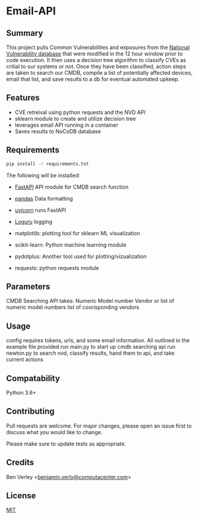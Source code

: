 # Email-API
## Summary
This project pulls Common Vulnerabilities and exposures from the [National Vulnerability database](https://nvd.nist.gov/vuln/search) that were modified in the 12 hour window prior to code execution. It then uses a decision tree algorithm to classify CVEs as critial to our systems or not. Once they have been classified, action steps are taken to search our CMDB, compile a list of potentially affected devices, email that list, and save results to a db for eventual automated upkeep. 

## Features
* CVE retreival using python requests and the NVD API
* sklearn module to create and utilize decision tree 
* leverages email API running in a container
* Saves results to NoCoDB database

## Requirements
```bash
pip install -r requirements.txt
```
The following will be installed:
* [FastAPI](https://github.com/tiangolo/fastapi) API module for CMDB search function

* [pandas](https://github.com/pandas-dev/pandas) Data formatting

* [uvicorn](https://github.com/encode/uvicorn) runs FastAPI 

* [Loguru](https://github.com/Delgan/loguru) logging

* matplotlib: plotting tool for sklearn ML visualization
* scikit-learn: Python machine learning module
* pydotplus: Another tool used for plotting/vizualization
* requests: python requests module

## Parameters
CMDB Searching API takes:
Numeric Model number
Vendor
or
list of numeric model numbers
list of coorisponding vendors
## Usage

config requires tokens, urls, and some email information. All outlined in the example file provided
run main.py to start up cmdb searching api
run newton.py to search nvd, classify results, hand them to api, and take current actions


## Compatability
Python 3.6+


## Contributing
Pull requests are welcome. For major changes, please open an issue first to discuss what you would like to change.

Please make sure to update tests as appropriate.

## Credits
Ben Verley <<benjamin.verly@computacenter.com>>

## License
[MIT](https://choosealicense.com/licenses/mit/)
